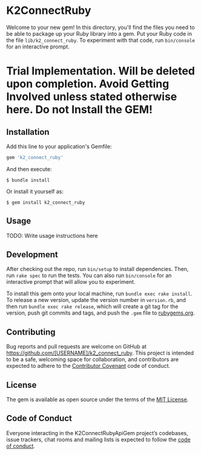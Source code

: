 # K2ConnectRuby

Welcome to your new gem! In this directory, you'll find the files you need to be able to package up your Ruby library into a gem. Put your Ruby code in the file `lib/k2_connect_ruby`. To experiment with that code, run `bin/console` for an interactive prompt.

# Trial Implementation. Will be deleted upon completion. Avoid Getting Involved unless stated otherwise here. Do not Install the GEM!

## Installation

Add this line to your application's Gemfile:

```ruby
gem 'k2_connect_ruby'
```

And then execute:

    $ bundle install

Or install it yourself as:

    $ gem install k2_connect_ruby

## Usage

TODO: Write usage instructions here

## Development

After checking out the repo, run `bin/setup` to install dependencies. Then, run `rake spec` to run the tests. You can also run `bin/console` for an interactive prompt that will allow you to experiment.

To install this gem onto your local machine, run `bundle exec rake install`. To release a new version, update the version number in `version.rb`, and then run `bundle exec rake release`, which will create a git tag for the version, push git commits and tags, and push the `.gem` file to [rubygems.org](https://rubygems.org).

## Contributing

Bug reports and pull requests are welcome on GitHub at https://github.com/[USERNAME]/k2_connect_ruby. This project is intended to be a safe, welcoming space for collaboration, and contributors are expected to adhere to the [Contributor Covenant](http://contributor-covenant.org) code of conduct.

## License

The gem is available as open source under the terms of the [MIT License](https://opensource.org/licenses/MIT).

## Code of Conduct

Everyone interacting in the K2ConnectRubyApiGem project’s codebases, issue trackers, chat rooms and mailing lists is expected to follow the [code of conduct](https://github.com/[USERNAME]/k2_connect_ruby/blob/master/CODE_OF_CONDUCT.md).
